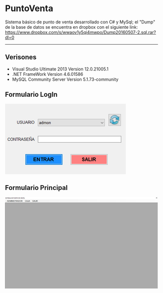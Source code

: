 # PuntoVenta
Sistema básico de punto de venta desarrollado con C# y MySql; el "Dump" de la base de datos se encuentra en dropbox con el siguiente link: 
https://www.dropbox.com/s/wwaov1y5qi4mwpo/Dump20160507-2.sql.rar?dl=0

 - - - -

## Verisones ##
* Visual Studio Ultimate 2013 Version 12.0.21005.1
* .NET FrameWork Version 4.6.01586
*  MySQL Community Server Version 5.1.73-community 

## Formulario LogIn ##
![alt tag](https://github.com/4089268/PuntoVenta-1/blob/master/Img/Form_LogIn.png)

## Formulario Principal ##
![alt tag](https://github.com/4089268/PuntoVenta-1/blob/master/Img/Form_Main.png)
